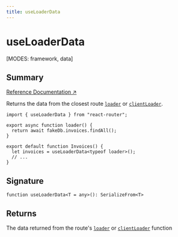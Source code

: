 ```yaml
---
title: useLoaderData
---
```


# useLoaderData

<!--
⚠️ ⚠️ IMPORTANT ⚠️ ⚠️ 

Thank you for helping improve our documentation!

This file is auto-generated from the JSDoc comments in the source
code, so please edit the JSDoc comments in the file below and this
file will be re-generated once those changes are merged.

https://github.com/remix-run/react-router/blob/main/packages/react-router/lib/hooks.tsx
-->

[MODES: framework, data]

## Summary

[Reference Documentation ↗](https://api.reactrouter.com/v7/functions/react_router.useLoaderData.html)

Returns the data from the closest route
[`loader`](../../start/framework/route-module#loader) or
[`clientLoader`](../../start/framework/route-module#clientloader).

```tsx
import { useLoaderData } from "react-router";

export async function loader() {
  return await fakeDb.invoices.findAll();
}

export default function Invoices() {
  let invoices = useLoaderData<typeof loader>();
  // ...
}
```

## Signature

```tsx
function useLoaderData<T = any>(): SerializeFrom<T>
```

## Returns

The data returned from the route's [`loader`](../../start/framework/route-module#loader) or [`clientLoader`](../../start/framework/route-module#clientloader) function

